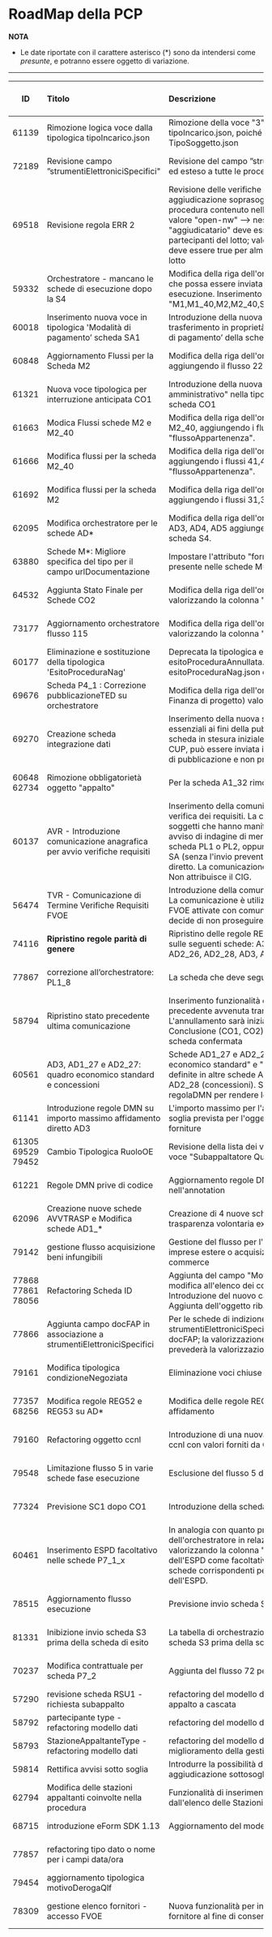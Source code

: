 <summary><h1>RoadMap della PCP</h1></summary>

**NOTA**
- Le date riportate con il carattere asterisco (\*) sono da intendersi come *presunte*, e potranno essere oggetto di variazione.

---

|ID|Titolo|Descrizione|Documentazione<br>Qualificazione<br>Esercizio|ChangeLog|
|:---:|:--|:--|:---|:---|
|61139|Rimozione logica voce dalla tipologica tipoIncarico.json|Rimozione della voce "3": "Aggiudicatario qualificato" dalla tipologica tipoIncarico.json, poiché replica della voce "3" della tipologica TipoSoggetto.json|11/04/2025<br>14/04/2025<br>14/05/2025|CHG-05|
|72189|Revisione campo ”strumentiElettroniciSpecifici"|Revisione del campo ”strumentiElettroniciSpecifici”: reso obbligatorio ed esteso a tutte le procedure ad eccezione delle AD5|11/04/2025<br>18/04/2025<br>14/05/2025|CHG-05|
|69518|Revisione regola ERR 2|Revisione delle verifiche in caso di invio di una scheda di aggiudicazione soprasoglia: Prendere come riferimento l'esito procedura contenuto nell'eform ed applicare i seguenti controlli: valore "open-nw" --> nessun controllo; valore "clos-nw" --> il flag "aggiudicatario" deve essere false per tutti gli elementi della lista partecipanti del lotto; valore "selec-w" --> il flag "aggiudicatario" deve essere true per almeno un elemento della lista partecipanti del lotto|11/04/2025<br>14/04/2025<br>14/05/2025|CHG-05|
|59332|Orchestratore - mancano le schede di esecuzione dopo la S4|Modifica della riga dell'orchestratore relativa alla scheda S4 in modo che possa essere inviata in qualunque momento nella fase di esecuzione. Inserimento nella colonna "schedaSuccessiva" dei valori "M1,M1_40,M2,M2_40,SA1,RSU1,SO1,AC1,IR1,CO1,ES1,CL1,S4,S3"|11/04/2025<br>14/04/2025<br>14/05/2025|CHG-05|
|60018|Inserimento nuova voce in tipologica 'Modalità di pagamento’ scheda SA1|Introduzione della nuova voce con codice 3 ‘Somme in denaro e trasferimento in proprietà di beni immobili' nella tipologica 'Modalità di pagamento’ della scheda SA1.|11/04/2025<br>14/04/2025<br>14/05/2025|CHG-05|
|60848|Aggiornamento Flussi per la Scheda M2|Modifica della riga dell'orchestratore relativa alla scheda M2, aggiungendo il flusso 225 nella colonna "flussoAppartenenza".|11/04/2025<br>14/04/2025<br>14/05/2025|CHG-05|
|61321|Nuova voce tipologica per interruzione anticipata CO1|Introduzione della nuova voce "Annullata in autotutela per errore amministrativo" nella tipologica causaInterruzioneAnticipata della scheda CO1|11/04/2025<br>14/04/2025<br>14/05/2025|CHG-05|
|61663|Modica Flussi schede M2 e M2_40|Modifica della riga dell'orchestratore relativa alle schede M2 e M2_40, aggiungendo i flussi 40, 711, 712, 713 nella colonna "flussoAppartenenza".|11/04/2025<br>14/04/2025<br>14/05/2025|CHG-05|
|61666|Modifica flussi per la scheda M2_40|Modifica della riga dell'orchestratore relativa alla scheda M2_40, aggiungendo i flussi 41,42,43,44,45 e 46 nella colonna "flussoAppartenenza".|11/04/2025<br>14/04/2025<br>14/05/2025|CHG-05|
|61692|Modifica flussi per la scheda M2|Modifica della riga dell'orchestratore relativa alla scheda M2, aggiungendo i flussi 31,33,34 nella colonna "flussoAppartenenza".|11/04/2025<br>14/04/2025<br>14/05/2025|CHG-05|
|62095|Modifica orchestratore per le schede AD*|Modifica della riga dell'orchestratore relativa alle schede AD1_*, AD2_*, AD3, AD4, AD5 aggiungendo come schedaSuccessiva anche la scheda S4.|11/04/2025<br>14/04/2025<br>14/05/2025|CHG-05|
|63880|Schede M*: Migliore specifica del tipo per il campo urlDocumentazione|Impostare l'attributo "format: url" nel campo urlDocumentazione presente nelle schede M*.|11/04/2025<br>14/04/2025<br>14/05/2025|CHG-05|
|64532|Aggiunta Stato Finale per Schede CO2|Modifica della riga dell'orchestratore relativa alla scheda CO2, valorizzando la colonna "schedaSuccessiva" con "STATO FINALE".|11/04/2025<br>14/04/2025<br>14/05/2025|CHG-05|
|73177|Aggiornamento orchestratore flusso 115|Modifica della riga dell'orchestratore relativa alla scheda P1_15_2, valorizzando la colonna "schedaSuccessiva" con "S1,S2,A1_30".|11/04/2025<br>14/04/2025<br>14/05/2025|CHG-05|
|60177|Eliminazione e sostituzione della tipologica 'EsitoProceduraNag'|Deprecata la tipologica esitoProceduraNag perché sostituita da esitoProceduraAnnullata. Eliminazione del file esitoProceduraNag.json dal github. |11/04/2025<br>14/04/2025<br>14/05/2025|CHG-05|
|69676|Scheda P4_1 : Correzione pubblicazioneTED su orchestratore|Modifica della riga dell'orchestratore relativa alla scheda P4_1 (PPP - Finanza di progetto) valorizzando a SI la colonna "pubblicazioneTED".|11/04/2025<br>14/04/2025<br>14/05/2025|CHG-05|
|69270|Creazione scheda integrazione dati|Inserimento della nuova scheda ID per l'integrazione dei dati non essenziali ai fini della pubblicità legale e del flusso della procedura. La scheda in stesura iniziale prevede la possibilità di modificare la lista di CUP, può essere inviata in qualunque punto del flusso dopo l'azione di pubblicazione e non prevede l'invio di un nuovo avviso.|11/04/2025<br>11/04/2025<br>11/04/2025*|CHG-05|
|60648<br>62734|Rimozione obbligatorietà oggetto "appalto"|Per la scheda A1_32 rimossa obbligatorietà dell'oggetto appalto|/<br>/<br>20/02/2025|/|
|60137|AVR - Introduzione comunicazione anagrafica per avvio verifiche requisiti|Inserimento della comunicazione anagrafica per l'attivazione della verifica dei requisiti. La comunicazione AVR contiene l’anagrafica dei soggetti che hanno manifestato interesse a seguito di un eventuale avviso di indagine di mercato che è stato pubblicato utilizzando una scheda PL1 o PL2, oppure l'anagrafica dei soggetti individuati dalla SA (senza l'invio preventivo di una PL1 e PL2) ai fini di affidamento diretto. La comunicazione consente di attivare l’FVOE per tali soggetti. Non attribuisce il CIG.|15/04/2025<br>25/06/2025<br>30/06/2025*|CHG-05|
|56474|TVR - Comunicazione di Termine Verifiche Requisiti FVOE|Introduzione della comunicazione TVR: Terminazione Verifiche FVOE. La comunicazione è utilizzata per indicare il termine delle verifiche FVOE attivate con comunicazione AVR quando la Stazione Appaltante decide di non proseguire con la procedura di affidamento.|15/04/2025<br>25/06/2025<br>30/06/2025*|CHG-05|
|74116|<strong>Ripristino regole parità di genere</strong>|Ripristino delle regole REG21, REG22, REG23, REG24, REG27, REG28 sulle seguenti schede: A3_6, AD1_25, AD1_26, AD1_28, AD2_25, AD2_26, AD2_28, AD3, AD4|/<br>/<br>18/04/2025|/|
|77867|correzione all’orchestratore: PL1_8 |La scheda che deve seguire la PL1_8 è la P1_15_2|04/07/2025<br>05/08/2025<br>/<br>|CHG-06|
|58794|Ripristino stato precedente ultima comunicazione|Inserimento funzionalità di annullamento di una comunicazione precedente avvenuta tramite la conferma di una scheda. L'annullamento sarà inizialmente possibile per le sole schede di Conclusione (CO1, CO2), e potrà essere utilizzato per la sola ultima scheda confermata|04/07/2025<br>05/08/2025<br>/<br>|CHG-06|
|60561|AD3, AD1_27 e AD2_27: quadro economico standard e concessioni|Schede AD1_27 e AD2_27: inserimento delle due sezioni "quadro economico standard" e "quadro economico concessioni", come già definite in altre schede AD1_25 / AD2_25 (standard) e AD1_28 / AD2_28 (concessioni). Schede AD1_27, AD2_27, AD3: aggiunta di regolaDMN per rendere le due sezioni mutuamente esclusive.|04/07/2025<br>05/08/2025<br>/<br>|CHG-06|
|61141|Introduzione regole DMN su importo massimo affidamento diretto AD3|L'importo massimo per l'affidamento diretto sarà definito in base alla soglia prevista per l'oggetto principale del dontratto: lavori, servizi, forniture|04/07/2025<br>05/08/2025<br>/<br>|CHG-06|
|61305<br>69529<br>79452<br>|Cambio Tipologica RuoloOE|Revisione della lista dei voci della tipologica, con aggiunta della nuova voce "Subappaltatore Qualificante in Offerta"|04/07/2025<br>05/08/2025<br>/<br>|CHG-06|
|61221|Regole DMN prive di codice|Aggiornamento regole DMN prive di riferimento al codice della regola nell'annotation|04/07/2025<br>05/08/2025<br>/<br>|CHG-06|
|62096|Creazione nuove schede AVVTRASP e Modifica schede AD1_*|Creazione di 4 nuove schede da utilizzarsi per l'avviso della trasparenza volontaria ex ante di cui all'art 86 del codice.|/<br>/<br>/<br>|/|
|79142|gestione flusso acquisizione beni infungibili|Gestione del flusso per l'affidamento diretto di beni infungibili a imprese estere o acquisizione di beni e servizi in modalità e-commerce|04/07/2025<br>28/07/2025<br>31/07/2025<br>|CHG-06|
|77868<br>77861<br>78056|Refactoring Scheda ID|Aggiunta del campo "Motivo Variazione CUP" per motivare la modifica all'elenco dei codici CUP<br>Introduzione del nuovo campo docFAP<br>Aggiunta dell'oggetto ribassoAggiudicazione|04/07/2025<br>05/08/2025<br>/<br>|CHG-06|
|77866|Aggiunta campo docFAP in associazione a strumentiElettroniciSpecifici|Per le schede di indizione che prevedono il campo strumentiElettroniciSpecifici sarà previsto in aggiunt anche il campo docFAP; la valorizzazione del campo strumentiElettroniciSpecifici prevederà la valorizzazione obbligatoria del campo docFAP|04/07/2025<br>05/08/2025<br>/<br>|CHG-06|
|79161|Modifica tipologica condizioneNegoziata|Eliminazione voci chiuse prima del 2024|04/07/2025<br>05/08/2025<br>/<br>|CHG-06|
|77357<br>68256|Modifica regole REG52 e REG53 su AD*|Modifica delle regole REG52 e REG53 di verifica degli importi di affidamento|04/07/2025<br>05/08/2025<br>/<br>|CHG-06|
|79160|Refactoring oggetto ccnl|Introduzione di una nuova tipologica per la valorizzazione del campo ccnl con valori forniti da CNEL|04/07/2025<br>05/08/2025<br>/<br>|CHG-06|
|79548|Limitazione flusso 5 in varie schede fase esecuzione|Esclusione del flusso 5 dalle schede CO1, ID, S1, S2, S3, SC1|04/07/2025<br>05/08/2025<br>/<br>|CHG-06|
|77324|Previsione SC1 dopo CO1|Introduzione della scheda SC1 come successiva alla scheda CO1|04/07/2025<br>05/08/2025<br>/<br>|CHG-06|
|60461|Inserimento ESPD facoltativo nelle schede P7_1_x|In analogia con quanto presente nella scheda P7_2, aggiornamento dell'orchestratore in relazione alle schede P7_1_1, P7_1_2, P7_1_3, valorizzando la colonna "includeESPD" come "SI,NO", previsione dell'ESPD come facoltativo. Conseguentemente modifica delle schede corrispondenti per prevedere la presenza facoltativa dell'ESPD.|04/07/2025<br>05/08/2025<br>/<br>|CHG-06|
|78515|Aggiornamento flusso esecuzione|Previsione invio scheda SQ1 e RI1 dopo scheda SA1|04/07/2025<br>05/08/2025<br>/<br>|CHG-06|
|81331|Inibizione invio scheda S3 prima della scheda di esito|La tabella di orchestrazione va modificata per impedire l'invio della scheda S3 prima della scheda di esito A*|04/07/2025<br>05/08/2025<br>/<br>|CHG-06|
|70237|Modifica contrattuale per scheda P7_2|Aggiunta del flusso 72 per la scheda M2||04/07/2025<br>05/08/2025<br>/<br>|CHG-06|
|57290|revisione scheda RSU1 - richiesta subappalto|refactoring del modello dati, miglioramento della gestione del sub appalto a cascata|/<br>/<br>|CHG-07|
|58792|partecipante type - refactoring modello dati|refactoring del modello dati per la  gestione dei gruppi multilivello |/<br>/<br>|CHG-07|
|58793|StazioneAppaltanteType - refactoring modello dati|refactoring del modello dati StazioneAppaltanteType per il miglioramento della gestione delle deleghe |/<br>/<br>|CHG-07|
|59814|Rettifica avvisi sotto soglia|Introdurre la possibilità di gestire rettifiche per avvisi di aggiudicazione sottosoglia A2*|/<br>/<br>|/|
|62794|Modifica delle stazioni appaltanti coinvolte nella procedura|Funzionalità di inserimento, sostituzione, eliminazione di soggetti dall'elenco delle Stazioni Appaltanti|/<br>/<br>/<br>|/|
|68715|introduzione eForm SDK 1.13|Aggiornamento del modello dati allo schema eForm SDK 1.13|/<br>/<br>|/
|77857|refactoring tipo dato o nome per i campi data/ora||/<br>/<br>/<br>|CHG-07|
|79454|aggiornamento tipologica motivoDerogaQlf||/<br>/<br>|/
|78309|gestione elenco fornitori - accesso FVOE|Nuova funzionalità per inizializzazione, gestione e chiusura elenco fornitore al fine di consentire l'accesso al FVOE|/<br>/<br>/<br>|CHG-07|
